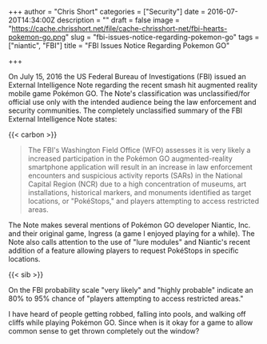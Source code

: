 +++
author = "Chris Short"
categories = ["Security"]
date = 2016-07-20T14:34:00Z
description = ""
draft = false
image = "https://cache.chrisshort.net/file/cache-chrisshort-net/fbi-hearts-pokemon-go.png"
slug = "fbi-issues-notice-regarding-pokemon-go"
tags = ["niantic", "FBI"]
title = "FBI Issues Notice Regarding Pokemon GO"

+++

On July 15, 2016 the US Federal Bureau of Investigations (FBI) issued an External Intelligence Note regarding the recent smash hit augmented reality mobile game Pokémon GO. The Note's classification was unclassified/for official use only with the intended audience being the law enforcement and security communities. The completely unclassified summary of the FBI External Intelligence Note states:

{{< carbon >}}

> The FBI's Washington Field Office (WFO) assesses it is very likely a increased participation in the Pokémon GO augmented-reality smartphone application will result in an increase in law enforcement encounters and suspicious activity reports (SARs) in the National Capital Region (NCR) due to a high concentration of museums, art installations, historical markers, and monuments identified as target locations, or "PokéStops," and players attempting to access restricted areas.

The Note makes several mentions of Pokémon GO developer Niantic, Inc. and their original game, Ingress (a game I enjoyed playing for a while). The Note also calls attention to the use of "lure modules" and Niantic's recent addition of a feature allowing players to request PokéStops in specific locations.

{{< sib >}}

On the FBI probability scale "very likely" and "highly probable" indicate an 80% to 95% chance of "players attempting to access restricted areas." 

I have heard of people getting robbed, falling into pools, and walking off cliffs while playing Pokémon GO. Since when is it okay for a game to allow common sense to get thrown completely out the window?

